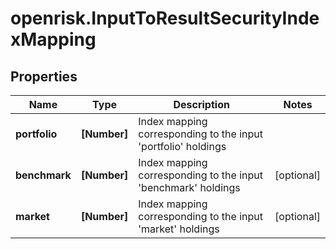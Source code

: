 # openrisk.InputToResultSecurityIndexMapping

## Properties

Name | Type | Description | Notes
------------ | ------------- | ------------- | -------------
**portfolio** | **[Number]** | Index mapping corresponding to the input &#39;portfolio&#39; holdings | 
**benchmark** | **[Number]** | Index mapping corresponding to the input &#39;benchmark&#39; holdings | [optional] 
**market** | **[Number]** | Index mapping corresponding to the input &#39;market&#39; holdings | [optional] 


